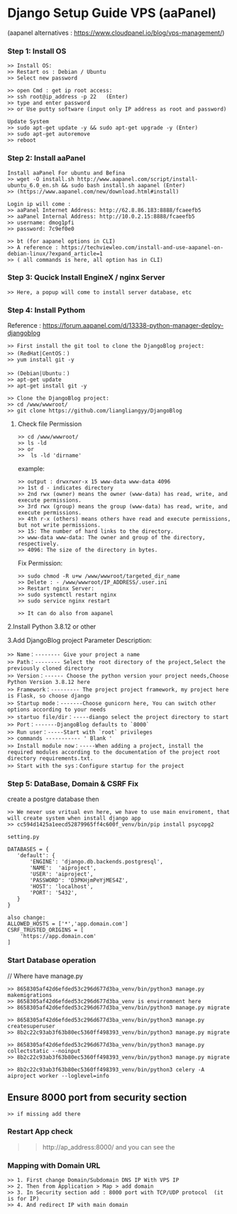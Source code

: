 
#  Django Setup Guide VPS (aaPanel)
(aapanel alternatives : https://www.cloudpanel.io/blog/vps-management/)
### Step 1: Install OS
```
>> Install OS:
>> Restart os : Debian / Ubuntu
>> Select new password

>> open Cmd : get ip root access:
>> ssh root@ip_address -p 22   (Enter)
>> type and enter password
>> or Use putty software (input only IP address as root and password)

Update System
>> sudo apt-get update -y && sudo apt-get upgrade -y (Enter)
>> sudo apt-get autoremove
>> reboot

```
### Step 2: Install aaPanel
```
Install aaPanel For ubuntu and Befina
>> wget -O install.sh http://www.aapanel.com/script/install-ubuntu_6.0_en.sh && sudo bash install.sh aapanel (Enter)
>> (https://www.aapanel.com/new/download.html#install)

Login ip will come :
>> aaPanel Internet Address: http://62.8.86.183:8888/fcaeefb5
>> aaPanel Internal Address: http://10.0.2.15:8888/fcaeefb5
>> username: dmog1pfi
>> password: 7c9ef0e0

>> bt (for aapanel options in CLI)
>> A reference : https://techviewleo.com/install-and-use-aapanel-on-debian-linux/?expand_article=1
>> ( all commands is here, all option has in CLI)

```



### Step 3: Qucick Install EngineX / nginx Server
```
>> Here, a popup will come to install server database, etc

```
### Step 4: Install Pythom 
Reference : https://forum.aapanel.com/d/13338-python-manager-deploy-djangoblog
```
>> First install the git tool to clone the DjangoBlog project:
>> (RedHat|CentOS：)
>> yum install git -y

>> (Debian|Ubuntu：)
>> apt-get update
>> apt-get install git -y

>> Clone the DjangoBlog project:
>> cd /www/wwwroot/
>> git clone https://github.com/liangliangyy/DjangoBlog
```
1. Check file Permission
   ```
   >> cd /www/wwwroot/
   >> ls -ld
   >> or
   >>  ls -ld 'dirname'
   ```
   example:
   ```
   >> output : drwxrwxr-x 15 www-data www-data 4096
   >> 1st d - indicates directory
   >> 2nd rwx (owner) means the owner (www-data) has read, write, and execute permissions.
   >> 3rd rwx (group) means the group (www-data) has read, write, and execute permissions.
   >> 4th r-x (others) means others have read and execute permissions, but not write permissions.
   >> 15: The number of hard links to the directory.
   >> www-data www-data: The owner and group of the directory, respectively.
   >> 4096: The size of the directory in bytes.
   ```
   Fix Permission:
   ```
   >> sudo chmod -R u+w /www/wwwroot/targeted_dir_name
   >> Delete : - /www/wwwroot/IP_ADDRESS/.user.ini
   >> Restart nginx Server:
   >> sudo systemctl restart nginx
   >> sudo service nginx restart

   >> It can do also from aapanel
   ```

2.Install Python 3.8.12 or other


3.Add DjangoBlog project
Parameter Description:
```
>> Name：-------- Give your project a name
>> Path：-------- Select the root directory of the project,Select the previously cloned directory
>> Version：------ Choose the python version your project needs,Choose Python Version 3.8.12 here
>> Framework：--------- The project project framework, my project here is Flask, so choose django
>> Startup mode：-------Choose gunicorn here, You can switch other options according to your needs
>> startuo file/dir：-----diango select the project directory to start
>> Port：-------DjangoBlog defaults to `8000`
>> Run user：-----Start with `root` privileges
>> commands ----------- ' Blank '
>> Install module now：-----When adding a project, install the required modules according to the documentation of the project root directory requirements.txt.
>> Start with the sys：Configure startup for the project
```

### Step 5: DataBase, Domain & CSRF Fix
create a postgre database
then
```
>> We never use vritual evn here, we have to use main enviroment, that will create system when install django app
>> cc594d1425a1eecd52879965ff4c600f_venv/bin/pip install psycopg2

setting.py

DATABASES = {
   'default': {
       'ENGINE': 'django.db.backends.postgresql',
       'NAME':  'aiproject',
       'USER': 'aiproject',
       'PASSWORD': 'D3PKHjmPeYjMES4Z',
       'HOST': 'localhost',
       'PORT': '5432',
   }
}

also change:
ALLOWED_HOSTS = ['*','app.domain.com']
CSRF_TRUSTED_ORIGINS = [
    'https://app.domain.com'
]

```

### Start Database operation
// Where have manage.py
```
>> 8658305af42d6efded53c296d677d3ba_venv/bin/python3 manage.py makemigrations
>> 8658305af42d6efded53c296d677d3ba_venv is envirromnent here
>> 8658305af42d6efded53c296d677d3ba_venv/bin/python3 manage.py migrate

>> 8658305af42d6efded53c296d677d3ba_venv/bin/python3 manage.py createsuperuser
>> 8b2c22c93ab3f63b80ec5360ff498393_venv/bin/python3 manage.py migrate

>> 8658305af42d6efded53c296d677d3ba_venv/bin/python3 manage.py collectstatic --noinput
>> 8b2c22c93ab3f63b80ec5360ff498393_venv/bin/python3 manage.py migrate

>> 8b2c22c93ab3f63b80ec5360ff498393_venv/bin/python3 celery -A aiproject worker --loglevel=info

```
## Ensure 8000 port from security section
```
>> if missing add there
```

### Restart App check 
>> http://ap_address:8000/ and you can see the 

### Mapping with Domain URL
```
>> 1. First change Domain/Subdomain DNS IP With VPS IP
>> 2. Then from Application > Map > add domain
>> 3. In Security section add : 8000 port with TCP/UDP protocol  (it is for IP)
>> 4. And redirect IP with main domain

```
